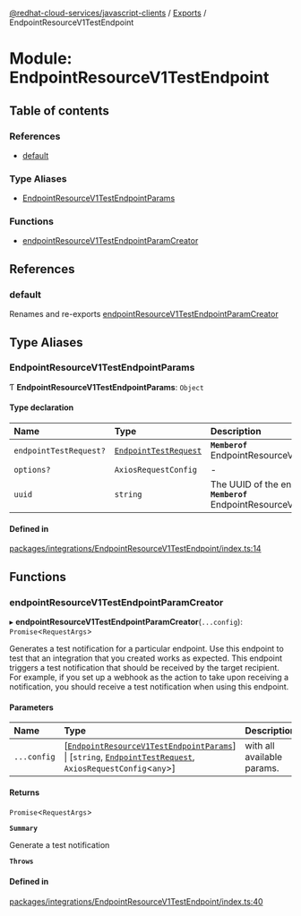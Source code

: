 [@redhat-cloud-services/javascript-clients](../README.md) / [Exports](../modules.md) / EndpointResourceV1TestEndpoint

# Module: EndpointResourceV1TestEndpoint

## Table of contents

### References

- [default](EndpointResourceV1TestEndpoint.md#default)

### Type Aliases

- [EndpointResourceV1TestEndpointParams](EndpointResourceV1TestEndpoint.md#endpointresourcev1testendpointparams)

### Functions

- [endpointResourceV1TestEndpointParamCreator](EndpointResourceV1TestEndpoint.md#endpointresourcev1testendpointparamcreator)

## References

### default

Renames and re-exports [endpointResourceV1TestEndpointParamCreator](EndpointResourceV1TestEndpoint.md#endpointresourcev1testendpointparamcreator)

## Type Aliases

### EndpointResourceV1TestEndpointParams

Ƭ **EndpointResourceV1TestEndpointParams**: `Object`

#### Type declaration

| Name | Type | Description |
| :------ | :------ | :------ |
| `endpointTestRequest?` | [`EndpointTestRequest`](../interfaces/types.EndpointTestRequest.md) | **`Memberof`** EndpointResourceV1TestEndpointApi |
| `options?` | `AxiosRequestConfig` | - |
| `uuid` | `string` | The UUID of the endpoint to test **`Memberof`** EndpointResourceV1TestEndpointApi |

#### Defined in

[packages/integrations/EndpointResourceV1TestEndpoint/index.ts:14](https://github.com/RedHatInsights/javascript-clients/blob/main/packages/integrations/EndpointResourceV1TestEndpoint/index.ts#L14)

## Functions

### endpointResourceV1TestEndpointParamCreator

▸ **endpointResourceV1TestEndpointParamCreator**(`...config`): `Promise`\<`RequestArgs`\>

Generates a test notification for a particular endpoint. Use this endpoint to test that an integration that you created works as expected. This endpoint triggers a test notification that should be received by the target recipient. For example, if you set up a webhook as the action to take upon receiving a notification, you should receive a test notification when using this endpoint.

#### Parameters

| Name | Type | Description |
| :------ | :------ | :------ |
| `...config` | [[`EndpointResourceV1TestEndpointParams`](EndpointResourceV1TestEndpoint.md#endpointresourcev1testendpointparams)] \| [`string`, [`EndpointTestRequest`](../interfaces/types.EndpointTestRequest.md), `AxiosRequestConfig`\<`any`\>] | with all available params. |

#### Returns

`Promise`\<`RequestArgs`\>

**`Summary`**

Generate a test notification

**`Throws`**

#### Defined in

[packages/integrations/EndpointResourceV1TestEndpoint/index.ts:40](https://github.com/RedHatInsights/javascript-clients/blob/main/packages/integrations/EndpointResourceV1TestEndpoint/index.ts#L40)
